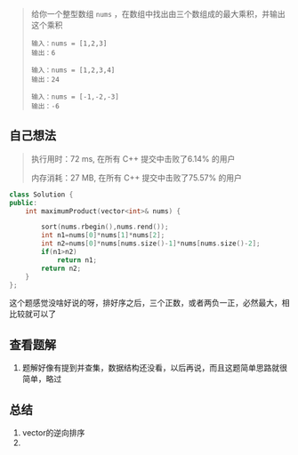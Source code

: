 > 给你一个整型数组 `nums` ，在数组中找出由三个数组成的最大乘积，并输出这个乘积
>
> ```
> 输入：nums = [1,2,3]
> 输出：6
> ```
>
> ```
> 输入：nums = [1,2,3,4]
> 输出：24
> ```
>
> ```
> 输入：nums = [-1,-2,-3]
> 输出：-6
> ```

## 自己想法

> 执行用时：72 ms, 在所有 C++ 提交中击败了6.14% 的用户
>
> 内存消耗：27 MB, 在所有 C++ 提交中击败了75.57% 的用户

```c++
class Solution {
public:
    int maximumProduct(vector<int>& nums) {

        sort(nums.rbegin(),nums.rend());
        int n1=nums[0]*nums[1]*nums[2];
        int n2=nums[0]*nums[nums.size()-1]*nums[nums.size()-2];
        if(n1>n2)  
            return n1;
        return n2;
    }
};
```

这个题感觉没啥好说的呀，排好序之后，三个正数，或者两负一正，必然最大，相比较就可以了

## 查看题解

1. 题解好像有提到并查集，数据结构还没看，以后再说，而且这题简单思路就很简单，略过

## 总结

1. vector的逆向排序
2. 
